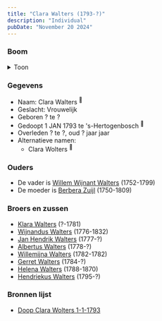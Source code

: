 ```yaml
---
title: "Clara Walters (1793-?)"
description: "Individual"
pubDate: "November 20 2024"
---
```


### Boom
<details><summary>Toon</summary>

![test](https://www.plantuml.com/plantuml/svg/ZP9FQm8n4CNl-HH3FNWITjrkhIB-xTfMsb9AHUX5ihjJZPjD91EHHVpkZQjMeL2yXSdBlD-yIOyiDtQTIqQPK2jkU0unJxAvqMkL3hNK1gpXYjmLAiiM8aL8X4aa7iwOhsm1EUOn6ZgKoA91ROiLiekkYUH4i6K0CD0cHVEv44ccaAZTphbGdGu4RCTO5TvBAsA75pTJ8INcC1LBnPM5APUkFzq09tZsFB_k0LIYO1IE1gxxzbkWJ7VGRiKyBcQnjbPYgmDDw4yUmM-4TUXUY2XRIpdZAfqbHXF5sl4uzHqyH4EdRZQTUdS26Q1nGtBuMekbFFlxpdyqY88e-CVV3s4yUTa3UDS0XF3Q_m3_tcj2bMfFQAoUeuer9OipJxkrmJGLQbuI7-PhX2NOoFEysm0gKimNja0fzSR1xTWni5hjg6372Sw5uqjNs5y58Jkv3QLRuv_qWn1-rtT52Z3kl-rp3Qu9eLk6ptgeKlT1Vm00)
</details>

### Gegevens
- Naam: Clara Walters <sup><a href="../s00183/" style="text-decoration:none" title="Doop Clara Wolters 1-1-1793">:link:</a></sup>
- Geslacht: Vrouwelijk
- Geboren ? te ? 
- Gedoopt 1 JAN 1793 te 's-Hertogenbosch <sup><a href="../s00183/" style="text-decoration:none" title="Doop Clara Wolters 1-1-1793">:link:</a></sup>
- Overleden ? te ?, oud ? jaar jaar 
- Alternatieve namen:
  - Clara Wolters <sup><a href="../s00183/" style="text-decoration:none" title="Doop Clara Wolters 1-1-1793">:link:</a></sup>

### Ouders
- De vader is [Willem Wijnant Walters](../i00120/) (1752-1799)
- De moeder is [Berbera Zuijl](../i00121/) (1750-1809)

### Broers en zussen
- [Klara Walters](../i00157/) (?-1781)
- [Wijnandus Walters](../i00101/) (1776-1832)
- [Jan Hendrik Walters](../i00160/) (1777-?)
- [Albertus Walters](../i00134/) (1778-?)
- [Willemijna Walters](../i00153/) (1782-1782)
- [Gerret Walters](../i00122/) (1784-?)
- [Helena Walters](../i00123/) (1788-1870)
- [Hendriekus Walters](../i00124/) (1795-?)

### Bronnen lijst
- [Doop Clara Wolters 1-1-1793](../s00183/)